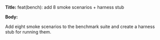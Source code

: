 **Title:** feat(bench): add 8 smoke scenarios + harness stub

**Body:**

Add eight smoke scenarios to the benchmark suite and create a harness stub for running them.
